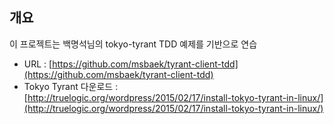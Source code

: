 ## 개요
이 프로젝트는 백명석님의 tokyo-tyrant TDD 예제를 기반으로 연습
- URL : [https://github.com/msbaek/tyrant-client-tdd](https://github.com/msbaek/tyrant-client-tdd)
- Tokyo Tyrant 다운로드 : [http://truelogic.org/wordpress/2015/02/17/install-tokyo-tyrant-in-linux/](http://truelogic.org/wordpress/2015/02/17/install-tokyo-tyrant-in-linux/)
